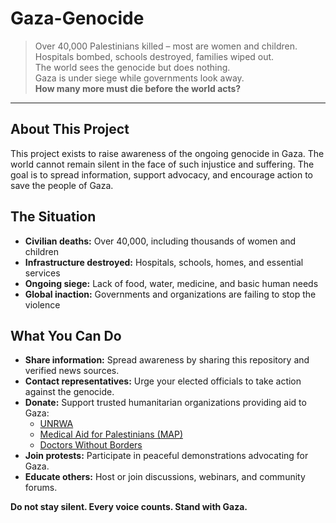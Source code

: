 # Gaza-Genocide

> Over 40,000 Palestinians killed – most are women and children.  
> Hospitals bombed, schools destroyed, families wiped out.  
> The world sees the genocide but does nothing.  
> Gaza is under siege while governments look away.  
> **How many more must die before the world acts?**

---

## About This Project

This project exists to raise awareness of the ongoing genocide in Gaza. The world cannot remain silent in the face of such injustice and suffering. The goal is to spread information, support advocacy, and encourage action to save the people of Gaza.

## The Situation

- **Civilian deaths:** Over 40,000, including thousands of women and children
- **Infrastructure destroyed:** Hospitals, schools, homes, and essential services
- **Ongoing siege:** Lack of food, water, medicine, and basic human needs
- **Global inaction:** Governments and organizations are failing to stop the violence

## What You Can Do

- **Share information:** Spread awareness by sharing this repository and verified news sources.
- **Contact representatives:** Urge your elected officials to take action against the genocide.
- **Donate:** Support trusted humanitarian organizations providing aid to Gaza:
  - [UNRWA](https://www.unrwa.org/donate)
  - [Medical Aid for Palestinians (MAP)](https://www.map.org.uk/donate/donate)
  - [Doctors Without Borders](https://donate.doctorswithoutborders.org)
- **Join protests:** Participate in peaceful demonstrations advocating for Gaza.
- **Educate others:** Host or join discussions, webinars, and community forums.

**Do not stay silent. Every voice counts. Stand with Gaza.**
